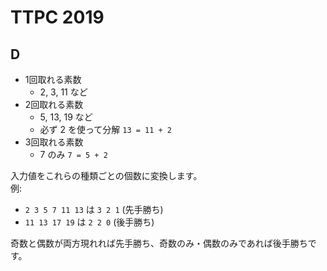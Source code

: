 # TTPC 2019

## D
- 1回取れる素数
  - 2, 3, 11 など
- 2回取れる素数
  - 5, 13, 19 など
  - 必ず 2 を使って分解 `13 = 11 + 2`
- 3回取れる素数
  - 7 のみ `7 = 5 + 2`

入力値をこれらの種類ごとの個数に変換します。  
例:
- `2 3 5 7 11 13` は `3 2 1` (先手勝ち)
- `11 13 17 19` は `2 2 0` (後手勝ち)

奇数と偶数が両方現れれば先手勝ち、奇数のみ・偶数のみであれば後手勝ちです。
